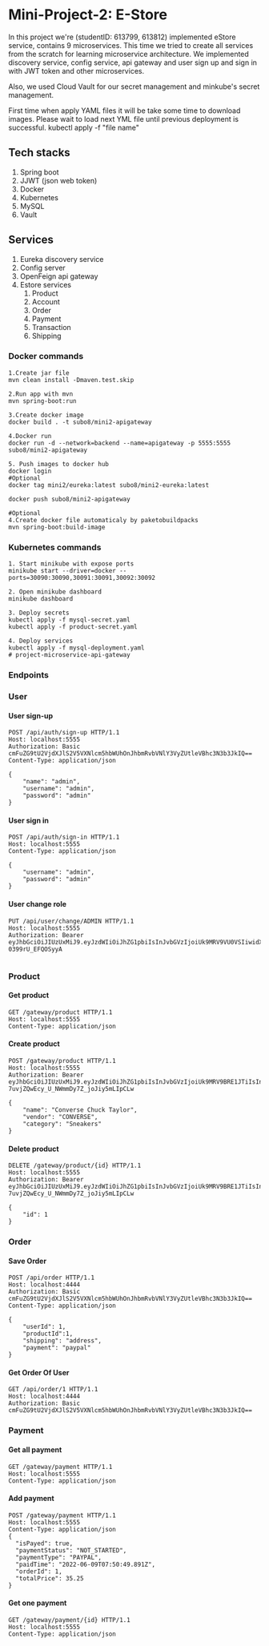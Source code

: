 # Mini-Project-2: E-Store
In this project we're (studentID: 613799, 613812) implemented eStore service, contains 9 microservices. This time we tried to create all services from the scratch for learning microservice architecture.
We implemented discovery service, config service, api gateway and user sign up and sign in with JWT token and other microservices. 

Also, we used Cloud Vault for our secret management and minkube's secret management. 

First time when apply YAML files it will be take some time to download images. Please wait to load next YML file until previous deployment is successful.
kubectl apply -f "file name"
## Tech stacks
1. Spring boot 
2. JJWT (json web token)
3. Docker
4. Kubernetes
5. MySQL 
6. Vault

## Services
1. Eureka discovery service
2. Config server
3. OpenFeign api gateway
4. Estore services
    1. Product
    2. Account
    3. Order
    4. Payment
    5. Transaction
    6. Shipping

### Docker commands

````
1.Create jar file
mvn clean install -Dmaven.test.skip

2.Run app with mvn
mvn spring-boot:run

3.Create docker image
docker build . -t subo8/mini2-apigateway

4.Docker run
docker run -d --network=backend --name=apigateway -p 5555:5555 subo8/mini2-apigateway

5. Push images to docker hub
docker login
#Optional
docker tag mini2/eureka:latest subo8/mini2-eureka:latest

docker push subo8/mini2-apigateway

#Optional
4.Create docker file automaticaly by paketobuildpacks
mvn spring-boot:build-image
````

### Kubernetes commands
````
1. Start minikube with expose ports
minikube start --driver=docker --ports=30090:30090,30091:30091,30092:30092

2. Open minikube dashboard 
minikube dashboard

3. Deploy secrets
kubectl apply -f mysql-secret.yaml
kubectl apply -f product-secret.yaml

4. Deploy services
kubectl apply -f mysql-deployment.yaml
# project-microservice-api-gateway

````
### Endpoints

### User
#### User sign-up

```
POST /api/auth/sign-up HTTP/1.1
Host: localhost:5555
Authorization: Basic cmFuZG9tU2VjdXJlS2V5VXNlcm5hbWUhOnJhbmRvbVNlY3VyZUtleVBhc3N3b3JkIQ==
Content-Type: application/json

{
    "name": "admin",
    "username": "admin",
    "password": "admin"
}
```

#### User sign in

```
POST /api/auth/sign-in HTTP/1.1
Host: localhost:5555
Content-Type: application/json

{
    "username": "admin",
    "password": "admin"
}
```

#### User change role

```
PUT /api/user/change/ADMIN HTTP/1.1
Host: localhost:5555
Authorization: Bearer eyJhbGciOiJIUzUxMiJ9.eyJzdWIiOiJhZG1pbiIsInJvbGVzIjoiUk9MRV9VU0VSIiwidXNlcklkIjoxLCJleHAiOjE2NTQ0NzM4NDV9.xVY74e8ci_tXPDgm0fKzF3GOISesQyX7ZLWQTgB6CweFlPsfycz5VeC4CtR_iBfQzt6p_L-0399rU_EFQOSyyA


```
### Product
#### Get product

```
GET /gateway/product HTTP/1.1
Host: localhost:5555
Content-Type: application/json

```

#### Create product

```
POST /gateway/product HTTP/1.1
Host: localhost:5555
Authorization: Bearer eyJhbGciOiJIUzUxMiJ9.eyJzdWIiOiJhZG1pbiIsInJvbGVzIjoiUk9MRV9BRE1JTiIsInVzZXJJZCI6MSwiZXhwIjoxNjU0NDc0MDcyfQ.94T7Ah3ww5qLkoq2Tnh2eld7CjxvfULSD1qXiMuL5tqWyN5t75-7uvjZQwEcy_U_NWmmDy7Z_joJiy5mLIpCLw

{
    "name": "Converse Chuck Taylor",
    "vendor": "CONVERSE",
    "category": "Sneakers"
}
```

#### Delete product

```
DELETE /gateway/product/{id} HTTP/1.1
Host: localhost:5555
Authorization: Bearer eyJhbGciOiJIUzUxMiJ9.eyJzdWIiOiJhZG1pbiIsInJvbGVzIjoiUk9MRV9BRE1JTiIsInVzZXJJZCI6MSwiZXhwIjoxNjU0NDc0MDcyfQ.94T7Ah3ww5qLkoq2Tnh2eld7CjxvfULSD1qXiMuL5tqWyN5t75-7uvjZQwEcy_U_NWmmDy7Z_joJiy5mLIpCLw

{
    "id": 1
}

```

### Order
#### Save Order

````
POST /api/order HTTP/1.1
Host: localhost:4444
Authorization: Basic cmFuZG9tU2VjdXJlS2V5VXNlcm5hbWUhOnJhbmRvbVNlY3VyZUtleVBhc3N3b3JkIQ==
Content-Type: application/json

{
    "userId": 1,
    "productId":1,
    "shipping": "address",
    "payment": "paypal"
}
````

#### Get Order Of User

````
GET /api/order/1 HTTP/1.1
Host: localhost:4444
Authorization: Basic cmFuZG9tU2VjdXJlS2V5VXNlcm5hbWUhOnJhbmRvbVNlY3VyZUtleVBhc3N3b3JkIQ==
````

### Payment
#### Get all payment

```
GET /gateway/payment HTTP/1.1
Host: localhost:5555
Content-Type: application/json
```
#### Add payment
```
POST /gateway/payment HTTP/1.1
Host: localhost:5555
Content-Type: application/json
{
  "isPayed": true,
  "paymentStatus": "NOT_STARTED",
  "paymentType": "PAYPAL",
  "paidTime": "2022-06-09T07:50:49.891Z",
  "orderId": 1,
  "totalPrice": 35.25
}
```

#### Get one payment

```
GET /gateway/payment/{id} HTTP/1.1
Host: localhost:5555
Content-Type: application/json
```
